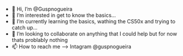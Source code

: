 - 👋 Hi, I’m @Guspnogueira
- 👀 I’m interested in get to know the basics...
- 🌱 I’m currently learning the basics, wathing the CS50x and trying to catch up...
- 💞️ I’m looking to collaborate on anything that I could help but for now thats problably nothing
- 📫 How to reach me --> Intagram @guspnogueira

<!---

--->
